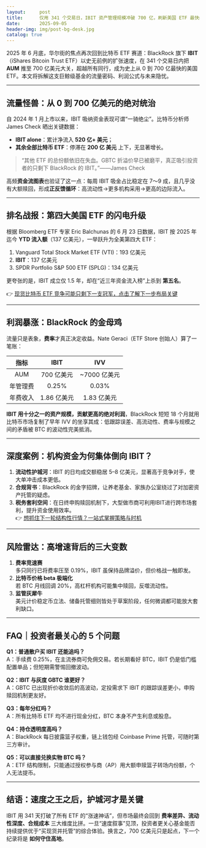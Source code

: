 ```yaml
---
layout:     post
title:      仅用 341 个交易日，IBIT 资产管理规模冲破 700 亿，刷新美国 ETF 最快纪录
date:       2025-09-05
header-img: img/post-bg-desk.jpg
catalog: true
---
```


2025 年 6 月底，华尔街的焦点再次回到比特币 ETF 赛道：BlackRock 旗下 **IBIT**（iShares Bitcoin Trust ETF）以史无前例的扩张速度，在 341 个交易日内把 **AUM** 推至 700 亿美元大关，超越所有同行，成为史上从 0 到 700 亿最快的美国 ETF。本文将拆解这支巨鲸级基金的流量密码、利润公式与未来隐忧。

---

## 流量怪兽：从 0 到 700 亿美元的绝对统治

自 2024 年 1 月上市以来，IBIT 吸纳资金表现可谓“一骑绝尘”。比特币分析师 James Check 晒出关键数据：  

- **IBIT alone**：累计净流入 **520 亿+ 美元**；  
- **其余全部比特币 ETF**：停滞在 **200 亿 美元** 上下，无显著增长。  

> “其他 ETF 的总份额依旧在失血。GBTC 折溢价早已被磨平，真正吸引投资者的只剩下 BlackRock 的 IBIT。”——James Check

高频**资金流图表**也验证了这一点：每周 IBIT 吸金占比稳定在 7～9 成，且几乎没有大额赎回，形成**正反馈循环**：高流动性→更多机构采用→更高的边际流入。

---

## 排名战报：第四大美国 ETF 的闪电升级

根据 Bloomberg ETF 专家 Eric Balchunas 的 6 月 23 日数据，IBIT 按 2025 年迄今 **YTD 流入额**（137 亿美元），一举跃升为全美第四大 ETF：

1. Vanguard Total Stock Market ETF (VTI)：193 亿美元  
2. **IBIT**：137 亿美元  
3. SPDR Portfolio S&P 500 ETF (SPLG)：134 亿美元  

更夸张的是，IBIT 成立仅 1.5 年，却在“近三年资金流入榜”上杀到 **第五名**。  

👉 [现货比特币 ETF 竞争可能只剩下一支冠军，点击了解下一步布局关键](https://okxdog.com/)

---

## 利润暴涨：BlackRock 的金母鸡

流量只是表象，**费率**才真正决定收益。Nate Geraci（ETF Store 创始人）算了一笔账：

| 指标 | IBIT | IVV |
|:---:|:---:|:---:|
| AUM | 700 亿美元 | ~7000 亿美元 |
| 年管理费 | 0.25% | 0.03% |
| 年费收入 | 1.86 亿美元 | 1.83 亿美元 |

**IBIT 用十分之一的资产规模，贡献更高的绝对利润**，BlackRock 短短 18 个月就用比特币市场复制了早年 IVV 的坐享其成：低跟踪误差、高流动性、费率与规模之间的矛盾被 BTC 的波动性完美抵消。

---

## 深度案例：机构资金为何集体倒向 IBIT？

1. **流动性护城河**：IBIT 的日均成交额稳居 5–8 亿美元，显著高于竞争对手，使大单冲击成本更低。  
2. **合规背书**：BlackRock 的金字招牌，让养老基金、家族办公室绕过了对加密资产托管的疑虑。  
3. **税务套利空间**：在日终申购赎回机制下，大型做市商可利用IBIT进行跨市场套利，提升资金使用效率。  
👉 [想抓住下一轮结构性行情？一站式掌握策略与时机](https://okxdog.com/)

---

## 风险雷达：高增速背后的三大变数

1. **费率竞速赛**  
   多只同行已将费率压至 0.19%，IBIT 虽保持品牌溢价，但价格战一触即发。
2. **比特币价格 beta 极端化**  
   若 BTC 月线回调 20%，高杠杆机构可能集中赎回，反噬流动性。
3. **监管灰犀牛**  
   美元计价稳定币立法、储备托管细则皆处于草案阶段，任何微调都可能放大套利缺口。

---

## FAQ｜投资者最关心的 5 个问题

**Q1：普通散户买 IBIT 还能追吗？**  
A：手续费 0.25%，在主流券商可免佣交易。若长期看好 BTC，IBIT 仍是低门槛配置单品；但短期需警惕回撤波动。

**Q2：IBIT 与灰度 GBTC 谁更好？**  
A：GBTC 已出现折价收敛后的高波动，定投需求下 IBIT 的跟踪误差更小，申购赎回机制更友好。

**Q3：每年分红吗？**  
A：所有比特币 ETF 均不进行现金分红，BTC 本身不产生利息或股息。

**Q4：持仓透明度高吗？**  
A：BlackRock 每日披露篮子权重，链上钱包经 Coinbase Prime 托管，可随时第三方审计。

**Q5：可以直接兑换实物 BTC 吗？**  
A：ETF 结构限制，只能通过授权参与商（AP）用大额申赎篮子转场内份额，个人无法提币。

---

## 结语：速度之王之后，护城河才是关键

IBIT 用 341 天打破了所有 ETF 的“涨速神话”，但市场最终会回到 **费率差异、流动性深度、合规成本** 三大维度比拼。一旦“速度叙事”见顶，投资者更关心基金能否持续提供优于“买现货并托管”的综合体验。换言之，700 亿美元只是起点，下一个纪录将是 **如何守住高地**。